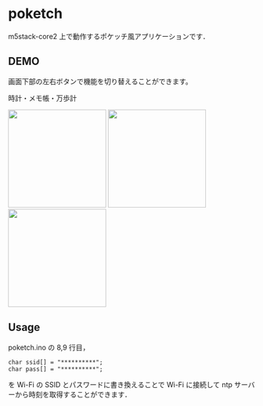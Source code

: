 # poketch

m5stack-core2 上で動作するポケッチ風アプリケーションです．

## DEMO

画面下部の左右ボタンで機能を切り替えることができます。

時計・メモ帳・万歩計

<img src="https://user-images.githubusercontent.com/66683209/113024452-b8330880-91c1-11eb-8f96-e7d941afe026.png" width="200px"> <img src="https://user-images.githubusercontent.com/66683209/113024840-2e376f80-91c2-11eb-95af-bab39496beea.png" width="200px"> <img src="https://user-images.githubusercontent.com/66683209/113025052-6f2f8400-91c2-11eb-8ee0-37d0c3ca7a21.png" width="200px">

## Usage

poketch.ino の 8,9 行目，

```
char ssid[] = "**********";
char pass[] = "**********";
```

を Wi-Fi の SSID とパスワードに書き換えることで Wi-Fi に接続して ntp サーバーから時刻を取得することができます．
